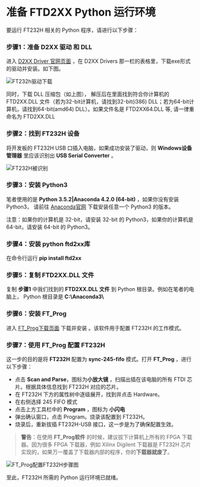 准备 FTD2XX Python 运行环境
====================================

要运行 FT232H 相关的 Python 程序，请进行以下步骤： 

### 步骤1：准备 D2XX 驱动 和 DLL

进入 [D2XX Driver 官网页面](https://www.ftdichip.com/Drivers/D2XX.htm) ，在 D2XX Drivers 那一栏的表格里，下载exe形式的驱动并安装。如下图。

![FT232h驱动下载](https://github.com/WangXuan95/FTDI-245fifo-interface/blob/master/doc/ft232h_driver_download.png)

同时，下载 DLL 压缩包（如上图）， 解压后在里面找到符合你计算机的 FTD2XX.DLL 文件（若为32-bit计算机，请找到32-bit(i386) DLL；若为64-bit计算机，请找到64-bit(amd64) DLL）。如果文件名是 FTD2XX64.DLL 等, 请一律重命名为 FTD2XX.DLL

### 步骤2：找到 FT232H 设备

将开发板的 FT232H USB 口插入电脑，如果成功安装了驱动，则 **Windows设备管理器** 里应该识别出 **USB Serial Converter** 。

![FT232H被识别](https://github.com/WangXuan95/FTDI-245fifo-interface/blob/master/doc/ft232h_ready.png)

### 步骤3：安装 Python3

笔者使用的是 **Python 3.5.2|Anaconda 4.2.0 (64-bit)** ，如果你没有安装 Python3， 请前往 [Anaconda官网](https://www.anaconda.com/distribution/) 下载安装任意一个 Python3 的版本。

注意：如果你的计算机是 32-bit，请安装 32-bit 的 Python3，如果你的计算机是 64-bit，请安装 64-bit 的 Python3。

### 步骤4：安装 python ftd2xx库

在命令行运行 **pip install ftd2xx**

### 步骤5：复制 FTD2XX.DLL 文件

复制 **步骤1** 中我们找到的 **FTD2XX.DLL 文件** 到 Python 根目录。例如在笔者的电脑上， Python 根目录是 **C:\\Anaconda3\\**


### 步骤6：安装 FT_Prog

进入 [FT_Prog下载页面](https://www.ftdichip.com/Support/Utilities.htm#FT_PROG) 下载并安装 。该软件用于配置 FT232H 的工作模式。

### 步骤7：使用 FT_Prog 配置 FT232H

这一步的目的是将 **FT232H** 配置为 **sync-245-fifo** 模式。打开 **FT_Prog** ，进行以下步骤：

* 点击 **Scan and Parse**，图标为**小放大镜** ，扫描出插在该电脑的所有 FTDI 芯片。根据具体信息找到 FT232H 对应的芯片。
* 在 FT232H 下方的属性树中逐级展开，找到并点击 Hardware。
* 在右侧选择 245 FIFO 模式
* 点击上方工具栏中的 **Program** ，图标为 **小闪电** 
* 弹出确认窗口，点击 Program。烧录该配置到 FT232H。
* 烧录后，重新拔插 FT232H-USB 接口，这一步是为了确保配置生效。

> **警告**：在使用 **FT_Prog软件** 的时候，建议拔下计算机上所有的 FPGA 下载器。因为很多 FPGA 下载器，例如 Xilinx Digilent 下载器是 FT232H 芯片实现的，如果万一覆盖了下载器内部的程序，你的**下载器就废了**。

![FT_Prog配置FT232H步骤图](https://github.com/WangXuan95/FTDI-245fifo-interface/blob/master/doc/ft232hconfig.png)


至此，FT232H 所需的 Python 运行环境已就绪。
